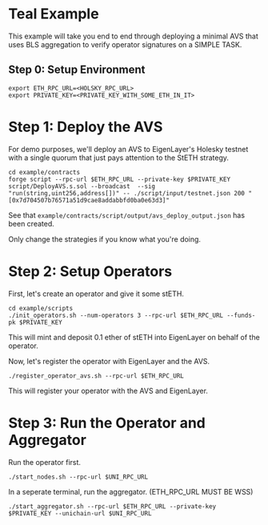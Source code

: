 # Teal Example

This example will take you end to end through deploying a minimal AVS that uses BLS aggregation to verify operator signatures on a SIMPLE TASK.

## Step 0: Setup Environment

```
export ETH_RPC_URL=<HOLSKY_RPC_URL>
export PRIVATE_KEY=<PRIVATE_KEY_WITH_SOME_ETH_IN_IT>
```

# Step 1: Deploy the AVS

For demo purposes, we'll deploy an AVS to EigenLayer's Holesky testnet with a single quorum that just pays attention to the StETH strategy.

```
cd example/contracts
forge script --rpc-url $ETH_RPC_URL --private-key $PRIVATE_KEY script/DeployAVS.s.sol --broadcast  --sig "run(string,uint256,address[])" -- ./script/input/testnet.json 200 "[0x7d704507b76571a51d9cae8addabbfd0ba0e63d3]"
```

See that `example/contracts/script/output/avs_deploy_output.json` has been created.

Only change the strategies if you know what you're doing.

# Step 2: Setup Operators

First, let's create an operator and give it some stETH.

```
cd example/scripts
./init_operators.sh --num-operators 3 --rpc-url $ETH_RPC_URL --funds-pk $PRIVATE_KEY
```

This will mint and deposit 0.1 ether of stETH into EigenLayer on behalf of the operator.

Now, let's register the operator with EigenLayer and the AVS.

```
./register_operator_avs.sh --rpc-url $ETH_RPC_URL
```

This will register your operator with the AVS and EigenLayer.

# Step 3: Run the Operator and Aggregator

Run the operator first.

```
./start_nodes.sh --rpc-url $UNI_RPC_URL
```

In a seperate terminal, run the aggregator. (ETH_RPC_URL MUST BE WSS)

```
./start_aggregator.sh --rpc-url $ETH_RPC_URL --private-key $PRIVATE_KEY --unichain-url $UNI_RPC_URL
```
